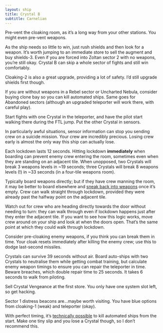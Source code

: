 ```yaml
---
layout: ship
title: Crystal B
subtitle: Carnelian
---
```


Pre-vent the cloaking room, as it’s a long way from your other stations. You might even pre-vent weapons.

As the ship needs so little to win, just rush shields and then look for a weapon. It’s worth jumping to an immediate store to sell the augment and buy shields-3. Even if you are forced into Zoltan sector 2 with no weapons, you’re still okay. Crystal B can skip a whole sector of fights and still win comfortably.

Cloaking-2 is also a great upgrade, providing a lot of safety. I’d still upgrade shields first though.

If you are without weapons in a Rebel sector or Uncharted Nebula, consider buying clone bay so you can kill automated ships. Same goes for Abandoned sectors (although an upgraded teleporter will work there, with careful play).

Start fights with one Crystal in the teleporter, and have the pilot start walking there during the FTL jump. Put the other Crystal in sensors.

In particularly awful situations, sensor information can stop you sending crew on a suicide mission. Your crew are incredibly precious. Losing crew early is almost the only way this ship can actually lose.

Each lockdown lasts 12 seconds. Hitting lockdown **immediately** when boarding can prevent enemy crew entering the room, sometimes even when they are standing on an adjacent tile. When unopposed, two Crystals will break 3 weapons levels in ~19 seconds; three Crystals will break 8 weapons levels (!) in ~33 seconds (in a four-tile weapons room).

Typically board weapons directly; but if they have crew manning the room, it may be better to board elsewhere and [sneak back into weapons](https://streamable.com/dnyto) once it’s empty. Crew can walk straight through lockdown, provided they were already past the halfway point on the adjacent tile.

Watch out for crew who are heading directly towards the door without needing to turn: they can walk through even if lockdown happens just after they enter the adjacent tile. If you want to see how this logic works, move crew around on your ship and look at when the doors open. That’s the same point at which they could walk through lockdown.

Consider pre-cloaking enemy weapons, if you think you can break them in time. Your cloak resets immediately after killing the enemy crew; use this to dodge last-second missiles.

Crystals can survive 39 seconds without air. Board auto-ships with two Crystals to neutralise them while getting combat training, but calculate enemy weapon timings to ensure you can repair the teleporter in time. Beware breaches, which double repair time to 25 seconds. It takes 6 seconds to walk from piloting.

Sell Crystal Vengeance at the first store. You only have one system slot left, so get hacking.

Sector 1 distress beacons are…maybe worth visiting. You have blue options from cloaking-1 (weak) and teleporter (okay).

With perfect timing, it’s [technically possible](https://www.reddit.com/r/ftlgame/comments/al3bil/safely_destroying_auto_ships_with_a_medbay_on_the/) to kill automated ships from the start. Make one tiny slip and you lose a Crystal though, so I don’t recommend this.